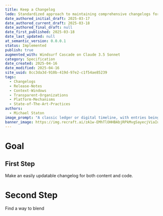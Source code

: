 ```yaml
---
title: Keep a Changelog
lede: Standardized approach to maintaining comprehensive changelogs for code and content changes
date_authored_initial_draft: 2025-03-17
date_authored_current_draft: 2025-03-18
date_authored_final_draft: null
date_first_published: 2025-03-18
date_last_updated: null
at_semantic_version: 0.0.0.1
status: Implemented
publish: true
augmented_with: Windsurf Cascade on Claude 3.5 Sonnet
category: Specification
date_created: 2025-04-16
date_modified: 2025-04-16
site_uuid: 8cc3da3d-910b-419d-97e2-c1f54ae85239
tags:
  - Changelogs
  - Release-Notes
  - Context-Windows
  - Transparent-Organizations
  - Platform-Mechanisms
  - State-of-The-Art-Practices
authors:
  - Michael Staton
image_prompt: "A classic ledger or digital timeline, with entries being added in sequence. The visual theme is history and transparency, underscoring the importance of tracking changes over time."
banner_image: https://img.recraft.ai/zA1w-EMhTlOHHBAbjRPkMvgSayecjViaIuDhtmAch2o/rs:fit:1024:1820:0/raw:1/plain/abs://external/images/78944bf6-d7c6-4459-ba66-6549f8773155
---
```


# Goal

## First Step
Make an easily updatable changelog for both content and code.  

# Second Step
Find a way to blend